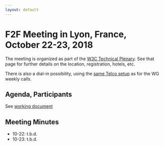 ```yaml
---
layout: default
---
```


# F2F Meeting in Lyon, France, October 22-23, 2018

The meeting is organized as part of the [W3C Technical Plenary](https://www.w3.org/2018/10/TPAC/). See that page for further details on the location, registration, hotels, etc.

There is also a dial-in possibility, using the [same Telco setup](../gotomeetings) as for the WG weekly calls.

## Agenda, Participants

See [working document](https://docs.google.com/document/d/1Mt9PTcOdmrCwIsgfxbGMGjwHlUsySU01I0D4oBkSbcA/edit?usp=sharing)

## Meeting Minutes

* 10-22: t.b.d.
* 10-23: t.b.d.
